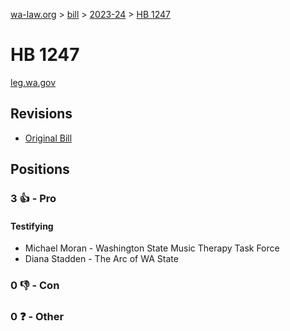 [wa-law.org](/) > [bill](/bill/) > [2023-24](/bill/2023-24/) > [HB 1247](/bill/2023-24/hb/1247/)

# HB 1247
[leg.wa.gov](https://app.leg.wa.gov/billsummary?BillNumber=1247&Year=2023&Initiative=false)

## Revisions
* [Original Bill](1/)

## Positions
### 3 👍 - Pro
#### Testifying
* Michael Moran - Washington State Music Therapy Task Force
* Diana Stadden - The Arc of WA State

### 0 👎 - Con

### 0 ❓ - Other
